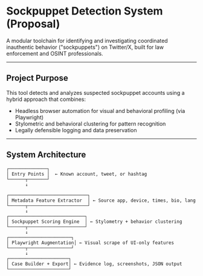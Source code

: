 # Sockpuppet Detection System (Proposal)

A modular toolchain for identifying and investigating coordinated inauthentic behavior ("sockpuppets") on Twitter/X, built for law enforcement and OSINT professionals.

---

##  Project Purpose

This tool detects and analyzes suspected sockpuppet accounts using a hybrid approach that combines:
- Headless browser automation for visual and behavioral profiling (via Playwright)
- Stylometric and behavioral clustering for pattern recognition
- Legally defensible logging and data preservation

---

##  System Architecture

```plaintext
┌──────────────┐
│ Entry Points │  ← Known account, tweet, or hashtag
└──────┬───────┘
       ↓

┌─────────────────────────────┐
│ Metadata Feature Extractor  │ ← Source app, device, times, bio, lang
└──────┬──────────────────────┘
       ↓
┌────────────────────────────┐
│ Sockpuppet Scoring Engine  │ ← Stylometry + behavior clustering
└──────┬─────────────────────┘
       ↓
┌───────────────────────┐
│ Playwright Augmentation│ ← Visual scrape of UI-only features
└──────┬────────────────┘
       ↓
┌──────────────────────┐
│ Case Builder + Export│ ← Evidence log, screenshots, JSON output
└──────────────────────┘
